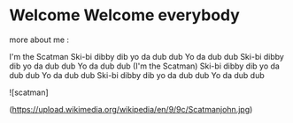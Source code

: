 # Welcome Welcome everybody 

more about me :

I'm the Scatman
Ski-bi dibby dib yo da dub dub
Yo da dub dub
Ski-bi dibby dib yo da dub dub
Yo da dub dub
(I'm the Scatman)
Ski-bi dibby dib yo da dub dub
Yo da dub dub
Ski-bi dibby dib yo da dub dub
Yo da dub dub

![scatman]

(https://upload.wikimedia.org/wikipedia/en/9/9c/Scatmanjohn.jpg)
